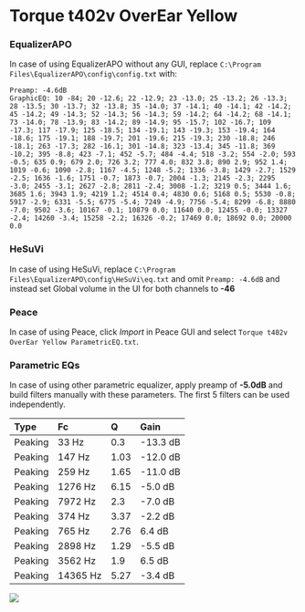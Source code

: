 # Torque t402v OverEar Yellow

### EqualizerAPO
In case of using EqualizerAPO without any GUI, replace `C:\Program Files\EqualizerAPO\config\config.txt`
with:
```
Preamp: -4.6dB
GraphicEQ: 10 -84; 20 -12.6; 22 -12.9; 23 -13.0; 25 -13.2; 26 -13.3; 28 -13.5; 30 -13.7; 32 -13.8; 35 -14.0; 37 -14.1; 40 -14.1; 42 -14.2; 45 -14.2; 49 -14.3; 52 -14.3; 56 -14.3; 59 -14.2; 64 -14.2; 68 -14.1; 73 -14.0; 78 -13.9; 83 -14.2; 89 -14.9; 95 -15.7; 102 -16.7; 109 -17.3; 117 -17.9; 125 -18.5; 134 -19.1; 143 -19.3; 153 -19.4; 164 -18.6; 175 -19.1; 188 -19.7; 201 -19.6; 215 -19.3; 230 -18.8; 246 -18.1; 263 -17.3; 282 -16.1; 301 -14.8; 323 -13.4; 345 -11.8; 369 -10.2; 395 -8.8; 423 -7.1; 452 -5.7; 484 -4.4; 518 -3.2; 554 -2.0; 593 -0.5; 635 0.9; 679 2.0; 726 3.2; 777 4.0; 832 3.8; 890 2.9; 952 1.4; 1019 -0.6; 1090 -2.8; 1167 -4.5; 1248 -5.2; 1336 -3.8; 1429 -2.7; 1529 -2.5; 1636 -1.6; 1751 -0.7; 1873 -0.7; 2004 -1.3; 2145 -2.3; 2295 -3.0; 2455 -3.1; 2627 -2.8; 2811 -2.4; 3008 -1.2; 3219 0.5; 3444 1.6; 3685 1.6; 3943 1.9; 4219 1.2; 4514 0.4; 4830 0.6; 5168 0.5; 5530 -0.8; 5917 -2.9; 6331 -5.5; 6775 -5.4; 7249 -4.9; 7756 -5.4; 8299 -6.8; 8880 -7.0; 9502 -3.6; 10167 -0.1; 10879 0.0; 11640 0.0; 12455 -0.0; 13327 -2.4; 14260 -3.4; 15258 -2.2; 16326 -0.2; 17469 0.0; 18692 0.0; 20000 0.0
```

### HeSuVi
In case of using HeSuVi, replace `C:\Program Files\EqualizerAPO\config\HeSuVi\eq.txt` and omit `Preamp:
-4.6dB` and instead set Global volume in the UI for both channels to **-46**

### Peace
In case of using Peace, click *Import* in Peace GUI and select `Torque t402v OverEar Yellow ParametricEQ.txt`.

### Parametric EQs
In case of using other parametric equalizer, apply preamp of **-5.0dB** and build filters manually with
these parameters. The first 5 filters can be used independently.

| Type    | Fc       |    Q | Gain     |
|:--------|:---------|:-----|:---------|
| Peaking | 33 Hz    | 0.3  | -13.3 dB |
| Peaking | 147 Hz   | 1.03 | -12.0 dB |
| Peaking | 259 Hz   | 1.65 | -11.0 dB |
| Peaking | 1276 Hz  | 6.15 | -5.0 dB  |
| Peaking | 7972 Hz  | 2.3  | -7.0 dB  |
| Peaking | 374 Hz   | 3.37 | -2.2 dB  |
| Peaking | 765 Hz   | 2.76 | 6.4 dB   |
| Peaking | 2898 Hz  | 1.29 | -5.5 dB  |
| Peaking | 3562 Hz  | 1.9  | 6.5 dB   |
| Peaking | 14365 Hz | 5.27 | -3.4 dB  |

![](https://raw.githubusercontent.com/jaakkopasanen/AutoEq/master/results/innerfidelity/sbaf-serious/Torque%20t402v%20OverEar%20Yellow/Torque%20t402v%20OverEar%20Yellow.png)
